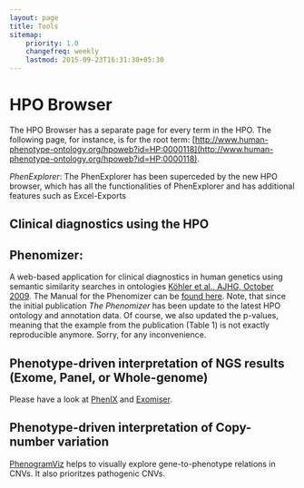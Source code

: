 ```yaml
---
layout: page
title: Tools
sitemap:
    priority: 1.0
    changefreq: weekly
    lastmod: 2015-09-23T16:31:30+05:30
---
```


HPO Browser
==================

The HPO Browser has a separate page for every term in the HPO. The following page, for instance, is for the root term: [http://www.human-phenotype-ontology.org/hpoweb?id=HP:0000118](http://www.human-phenotype-ontology.org/hpoweb?id=HP:0000118).

*PhenExplorer*: The PhenExplorer has been superceded by the new HPO browser, which has all the functionalities of 
PhenExplorer and has additional features such as Excel-Exports


Clinical diagnostics using the HPO
------


Phenomizer:
------

A web-based application for clinical diagnostics in human genetics using semantic similarity searches in ontologies [Köhler et al., AJHG, October 2009](http://www.ncbi.nlm.nih.gov/pubmed/19800049). 
The Manual for the Phenomizer can be [found here](/data/phenomizermanual.pdf).
Note, that since the initial publication *The Phenomizer* has been update to the latest HPO ontology and annotation data. Of course, we also updated the p-values, meaning that the example from the 
publication (Table 1) is not exactly reproducible anymore. Sorry, for any inconvenience.

Phenotype-driven interpretation of NGS results (Exome, Panel, or Whole-genome)
------
Please have a look at [PhenIX](http://compbio.charite.de/PhenIX/) and [Exomiser](https://www.sanger.ac.uk/resources/software/exomiser/).


Phenotype-driven interpretation of Copy-number variation
------
[PhenogramViz](http://charite.github.io/software-phenoviz.html) helps to visually explore gene-to-phenotype relations in CNVs. It also prioritzes 
pathogenic CNVs.
